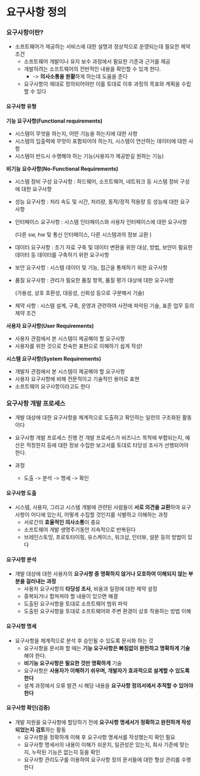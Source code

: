 # 요구사항 정의

### 요구사항이란?

- 소프트웨어가 제공하는 서비스에 대한 설명과 정상적으로 운영되는데 필요한 제약 조건
  - 소프트웨어 개발이나 유지 보수 과정에서 필요한 기준과 근거를 제공
  - 개발하려는 소프트웨어의 전반적인 내용을 확인할 수 있게 한다.
    - -> **의사소통을 원활**하게 하는데 도움을 준다
  - 요구사항이 제대로 정의되어야만 이를 토대로 이후 과정의 목표와 계획을 수립할 수 있다



#### 요구사항 유형

**기능 요구사항(Functional requirements)**

- 시스템이 무엇을 하는지, 어떤 기능을 하는지에 대한 사항
- 시스템의 입출력에 무엇이 포함되어야 하는지, 시스템이 연산하는 데이터에 대한 사항
- 시스템이 반드시 수행해야 하는 기능(사용자가 제공받길 원하는 기능)



**비기능 요수사항(No-Functional Requirements)**

- 시스템 장비 구성 요구사항 : 하드웨어, 소프트웨어, 네트워크 등 시스템 장비 구성에 대한 요구사항

- 성능 요구사항 : 처리 속도 및 시간, 처리량, 동적/정적 적용량 등 성능에 대한 요구사항

- 인터페이스 요구사항 : 시스템 인터페이스와 사용자 인터페이스에 대한 요구사항

  (다른 sw, hw 및 통신 인터페이스, 다른 시스템과의 정보 교환 )

- 데이터 요구사항 : 초기 자료 구축 및 데이터 변환을 위한 대상, 방법, 보안이 필요한 데이터 등 데이터를 구축하기 위한 요구사항

- 보안 요구사항 : 시스템 데이터 및 기능, 접근을 통제하기 위한 요구사항

- 품질 요구사항 : 관리가 필요한 품질 항목, 품질 평가 대상에 대한 요구사항

  (가용성, 상호 호환성, 대응성, 신뢰성 등으로 구분해서 기술)

- 제약 사항 : 시스템 설계, 구축, 운영과 관련하여 사전에 파악된 기술, 표준 업무 등의 제약 조건



**사용자 요구사항(User Requirements)**

- 사용자 관점에서 본 시스템이 제공해야 할 요구사항
- 사용자를 위한 것으로 친숙한 표현으로 이해하기 쉽게 작성!



**시스템 요구사항(System Requirements)**

- 개발자 관점에서 본 시스템이 제공해야 할 요구사항
- 사용자 요구사항에 비해 전문적이고 기술적인 용어로 표현
- 소프트웨어 요구사항이라고도 한다



### 요구사항 개발 프로세스

- 개발 대상에 대한 요구사항을 체계적으로 도출하고 확인하는 일련의 구조화된 활동이다

- 요구사항 개발 프로세스 진행 전 개발 프로세스가 비즈니스 목적에 부합되는지, 예산은 적정한지 등에 대한 정보 수집한 보고서를 토대로 타당성 조사가 선행되어야 한다.

- 과정

  - 도출 -> 분석 -> 명세 -> 확인

  

#### 요구사항 도출

- 시스템, 사용자, 그리고 시스템 개발에 관련된 사람들이 **서로 의견을 교환**하여 요구사항이 어디에 있는지, 어떻게 수집할 것인지를 식별하고 이해하는 과정
  - 서로간의 **효율적인 의사소통**이 중요
  - 소프트웨어 개발 생명주기동안 지속적으로 반복된다
  - 브레인스토밍, 프로토타이핑, 유스케이스, 워크샵, 인터뷰, 설문 등의 방법이 있다



#### 요구사항 분석

- 개발 대상에 대한 사용자의 **요구사항 중 명확하지 않거나 모호하여 이해되지 않는 부분을 걸러내는 과정**
  - 사용자 요구사항의 **타당성 조사**, 비용과 일정에 대한 제약 설정
  - 중복되거나 합쳐져야 할 내용이 있으면 해결
  - 도출된 요구사항을 토대로 소프트웨어 범위 파악
  - 도출된 요구사항을 토대로 소프트웨어와 주변 환경이 상호 작용하는 방법 이해



#### 요구사항 명세

- 요구사항을 체계적으로 분석 후 승인될 수 있도록 문서화 하는 것
  - 요구사항을 문서화 할 때는 **기능 요구사항은 빠짐없이 완전하고 명확하게 기술** 해야 한다. 
  - **비기능 요구사항은 필요한 것만 명확하게** 기술
  - 요구사항은 **사용자가 이해하기 쉬우며, 개발자가 효과적으로 설계할 수 있도록 한다**
  - 설계 과정에서 오류 발견 시 해당 내용을 **요구사항 정의서에서 추적할 수 있어야 한다**



#### 요구사항 확인(검증)

- 개발 자원을 요구사항에 할당하기 전에 **요구사항 명세서가 정확하고 완전하게 작성되었는지 검토**하는 활동
  - 요구사항을 정확하게 이해 후 요구사항 명세서를 작성했는지 확인 필요
  - 요구사항 명세서의 내용이 이해가 쉬운지, 일관성은 있는지, 회사 기준에 맞는지, 누락된 기능은 없는지 등을 확인
  - 요구사항 관리도구를 이용하여 요구사항 정의 문서들에 대한 형상 관리를 수행한다